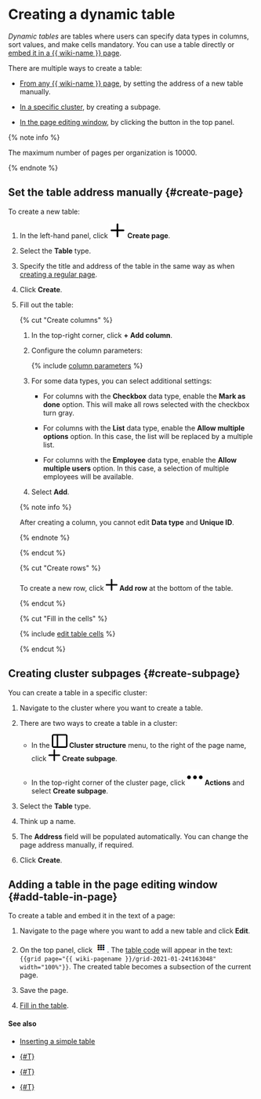 # Creating a dynamic table

_Dynamic tables_ are tables where users can specify data types in columns, sort values, and make cells mandatory. You can use a table directly or [embed it in a {{ wiki-name }} page](add-grid.md#grid).

There are multiple ways to create a table:

- [From any {{ wiki-name }} page](#create-page), by setting the address of a new table manually.

- [In a specific cluster](#create-subpage), by creating a subpage.

- [In the page editing window](#add-table-in-page), by clicking the button in the top panel.


{% note info %}

The maximum number of pages per organization is 10000.

{% endnote %}


## Set the table address manually {#create-page}

To create a new table:

1. In the left-hand panel, click ![](../_assets/wiki/svg/create-page.svg) **Create page**.

1. Select the **Table** type.

1. Specify the title and address of the table in the same way as when [creating a regular page](create-page.md).

1. Click **Create**.

1. Fill out the table:

   {% cut "Create columns" %}

   1. In the top-right corner, click **+** **Add column**.

   1. Configure the column parameters:

      {% include [column parameters](../_includes/column-parameters.md) %}

   1. For some data types, you can select additional settings:

      * For columns with the **Checkbox** data type, enable the **Mark as done** option. This will make all rows selected with the checkbox turn gray.

      * For columns with the **List** data type, enable the **Allow multiple options** option. In this case, the list will be replaced by a multiple list.

      * For columns with the **Employee** data type, enable the **Allow multiple users** option. In this case, a selection of multiple employees will be available.

   1. Select **Add**.

   {% note info %}

   After creating a column, you cannot edit **Data type** and **Unique ID**.

   {% endnote %}


   {% endcut %}

   {% cut "Create rows" %}

   To create a new row, click ![](../_assets/wiki/svg/add.svg) **Add row** at the bottom of the table.

   {% endcut %}

   {% cut "Fill in the cells" %}

   {% include [edit table cells](../_includes/edit-cells.md) %}

   {% endcut %}

## Creating cluster subpages {#create-subpage}

You can create a table in a specific cluster:

1. Navigate to the cluster where you want to create a table.

1. There are two ways to create a table in a cluster:

   * In the ![](../_assets/wiki/svg/structure-icon.svg) **Cluster structure** menu, to the right of the page name, click ![](../_assets/wiki/svg/button-add-subpage.svg) **Create subpage**.

   * In the top-right corner of the cluster page, click ![](../_assets/wiki/svg/actions-icon.svg) **Actions** and select **Create subpage**.

1. Select the **Table** type.

1. Think up a name.

1. The **Address** field will be populated automatically. You can change the page address manually, if required.

1. Click **Create**.

## Adding a table in the page editing window {#add-table-in-page}

To create a table and embed it in the text of a page:

1. Navigate to the page where you want to add a new table and click **Edit**.

1. On the top panel, click ![](../_assets/wiki/add-dynamic-grid.png). The [table code](actions/grid-reference.md) will appear in the text:
   `{{grid page="{{ wiki-pagename }}/grid-2021-01-24t163048" width="100%"}}`.
   The created table becomes a subsection of the current page.

1. Save the page.

1. [Fill in the table](edit-grid.md).

#### See also

- [Inserting a simple table](add-grid.md#simple-table)

- [{#T}](edit-grid.md)

- [{#T}](create-page.md)

- [{#T}](delete-page.md)


